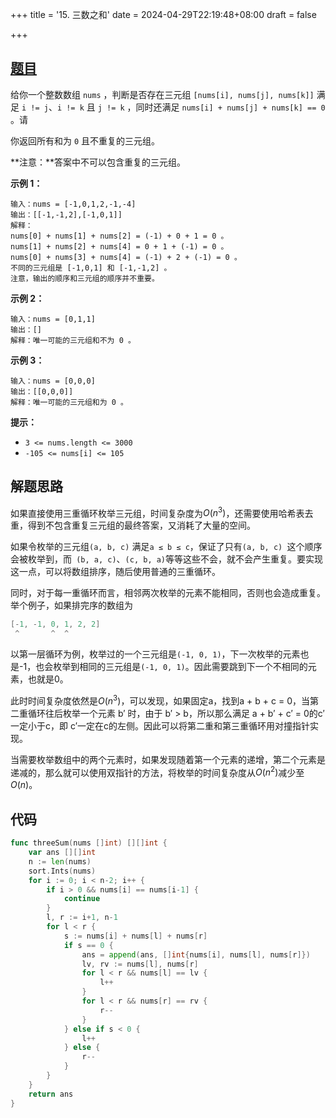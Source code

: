 +++
title = '15. 三数之和'
date = 2024-04-29T22:19:48+08:00
draft = false

+++

## [题目](https://leetcode.cn/problems/3sum/description/)

给你一个整数数组 `nums` ，判断是否存在三元组 `[nums[i], nums[j], nums[k]]` 满足 `i != j`、`i != k` 且 `j != k` ，同时还满足 `nums[i] + nums[j] + nums[k] == 0` 。请

你返回所有和为 `0` 且不重复的三元组。

**注意：**答案中不可以包含重复的三元组。

**示例 1：**

```
输入：nums = [-1,0,1,2,-1,-4]
输出：[[-1,-1,2],[-1,0,1]]
解释：
nums[0] + nums[1] + nums[2] = (-1) + 0 + 1 = 0 。
nums[1] + nums[2] + nums[4] = 0 + 1 + (-1) = 0 。
nums[0] + nums[3] + nums[4] = (-1) + 2 + (-1) = 0 。
不同的三元组是 [-1,0,1] 和 [-1,-1,2] 。
注意，输出的顺序和三元组的顺序并不重要。
```

**示例 2：**

```
输入：nums = [0,1,1]
输出：[]
解释：唯一可能的三元组和不为 0 。
```

**示例 3：**

```
输入：nums = [0,0,0]
输出：[[0,0,0]]
解释：唯一可能的三元组和为 0 。
```

**提示：**

- `3 <= nums.length <= 3000`
- `-105 <= nums[i] <= 105`

## 解题思路

如果直接使用三重循环枚举三元组，时间复杂度为$O(n^3)$，还需要使用哈希表去重，得到不包含重复三元组的最终答案，又消耗了大量的空间。

如果令枚举的三元组`(a, b, c)` 满足`a ≤ b ≤ c`，保证了只有`(a, b, c) `这个顺序会被枚举到，而` (b, a, c)`、`(c, b, a)`等等这些不会，就不会产生重复。要实现这一点，可以将数组排序，随后使用普通的三重循环。

同时，对于每一重循环而言，相邻两次枚举的元素不能相同，否则也会造成重复。举个例子，如果排完序的数组为

```csharp
[-1, -1, 0, 1, 2, 2]
 ^       ^  ^
```

以第一层循环为例，枚举过的一个三元组是`(-1, 0, 1)`，下一次枚举的元素也是-1，也会枚举到相同的三元组是`(-1, 0, 1)`。因此需要跳到下一个不相同的元素，也就是0。

此时时间复杂度依然是$O(n^3)$，可以发现，如果固定a，找到a + b + c = 0，当第二重循环往后枚举一个元素 b′ 时，由于 b′ > b，所以那么满足 a + b′ + c′ = 0的c′ 一定小于c，即 c′一定在c的左侧。因此可以将第二重和第三重循环用对撞指针实现。

当需要枚举数组中的两个元素时，如果发现随着第一个元素的递增，第二个元素是递减的，那么就可以使用双指针的方法，将枚举的时间复杂度从$O(n^2)$减少至 $O(n)$。

## 代码

```go
func threeSum(nums []int) [][]int {
    var ans [][]int
    n := len(nums)
    sort.Ints(nums)
    for i := 0; i < n-2; i++ {
        if i > 0 && nums[i] == nums[i-1] {
            continue
        }
        l, r := i+1, n-1
        for l < r {
            s := nums[i] + nums[l] + nums[r]
            if s == 0 {
                ans = append(ans, []int{nums[i], nums[l], nums[r]})
                lv, rv := nums[l], nums[r]
                for l < r && nums[l] == lv {
                    l++
                }
                for l < r && nums[r] == rv {
                    r--
                }
            } else if s < 0 {
                l++
            } else {
                r--
            }
        }
    }
    return ans
}
```



